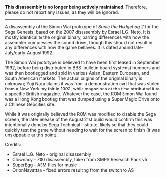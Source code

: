 **This disassembly is no longer being actively maintained.** Therefore, please do not report any issues, as they will be ignored.

----
A disassembly of the Simon Wai prototype of _Sonic the Hedgehog 2_ for the Sega Genesis, based on the 2007 disassembly by Esrael L.G. Neto. It is mostly identical to the original binary, barring differences with how the assembler compresses the sound driver, though this should not result in any differences with how the game behaves. It is dated around late-July/early-August 1992.

The Simon Wai prototype is believed to have been first leaked in September 1992, before being distributed in BBS (bulletin board systems) numbers and was then bootlegged and sold in various Asian, Eastern European, and South American markets. The actual origins of the original binary is unknown; Yuji Naka claims it was from a demonstration cart that was stolen from a New York toy fair in 1992, while magazines at the time attributed it to a specific British magazine. Whatever the case, the ROM Simon Wai found was a Hong Kong bootleg that was dumped using a Super Magic Drive onto a Chinese Geocities site.

While it was originally believed the ROM was modified to disable the Sega screen, the later release of the August 21st build would confirm this was intentionally done by Sega Technical Institute, likely so that they could quickly test the game without needing to wait for the screen to finish (it was unskippable at this point).

Credits:
* Esrael L.G. Neto - original disassembly
* Clownacy - Z80 disassembly, taken from SMPS Research Pack v5
* SuperEgg - ASM files for music
* OrionNavattan - fixed errors resulting from the switch to AS
